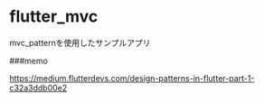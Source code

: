 # flutter_mvc
mvc_patternを使用したサンプルアプリ


###memo

https://medium.flutterdevs.com/design-patterns-in-flutter-part-1-c32a3ddb00e2
